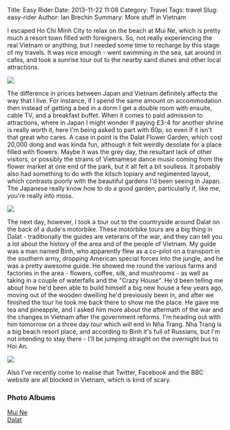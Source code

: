 Title: Easy Rider
Date: 2013-11-22 11:08
Category: Travel
Tags: travel
Slug: easy-rider
Author: Ian Brechin
Summary: More stuff in Vietnam


I escaped Ho Chi Minh City to relax on the beach at Mui Ne, which is pretty much a resort town filled with foreigners. So, not really experiencing the real Vietnam or anything, but I needed some time to recharge by this stage of my travels. It was nice enough - went swimming in the sea, sat around in cafes, and took a sunrise tour out to the nearby sand dunes and other local attractions.  

![](https://lh3.googleusercontent.com/-VZqD9IX8z10/Uo3016WiJUI/AAAAAAAAD6s/aqGS7znE9xU/s768/DSC01005.JPG)

The difference in prices between Japan and Vietnam definitely affects the way that I live. For instance, if I spend the same amount on accommodation then instead of getting a bed in a dorm I get a double room with ensuite, cable TV, and a breakfast buffet. When it comes to paid admission to attractions, where in Japan I might wonder if paying £3-4 for another shrine is really worth it, here I'm being asked to part with 60p, so even if it isn't that great who cares. A case in point is the Dalat Flower Garden, which cost 20,000 dong and was kinda fun, although it felt weirdly desolate for a place filled with flowers. Maybe it was the grey day, the resultant lack of other visitors, or possibly the strains of Vietnamese dance music coming from the flower market at one end of the park, but it all felt a bit soulless. It probably also had something to do with the kitsch topiary and regimented layout, which contrasts poorly with the beautiful gardens I'd been seeing in Japan. The Japanese really know how to do a good garden, particularly if, like me, you're really into moss.  

![](https://lh3.googleusercontent.com/-py6RQRV6Dk8/Uo8yKYg2qQI/AAAAAAAAD-0/6fGfTwbs8f0/s768/DSC01078.JPG)

The next day, however, I took a tour out to the countryside around Dalat on the back of a dude's motorbike. These motorbike tours are a big thing in Dalat - traditionally the guides are veterans of the war, and they can tell you a lot about the history of the area and of the people of Vietnam. My guide was a man named Binh, who apparently flew as a co-pilot on a transport in the southern army, dropping American special forces into the jungle, and he was a pretty awesome guide. He showed me round the various farms and factories in the area - flowers, coffee, silk, and mushrooms - as well as taking in a couple of waterfalls and the "Crazy House". He'd been telling me about how he'd been able to build himself a big new house a few years ago, moving out of the wooden dwelling he'd previously been in, and after we finished the tour he took me back there to show me the place. He gave me tea and pineapple, and I asked him more about the aftermath of the war and the changes in Vietnam after the government reforms. I'm heading out with him tomorrow on a three day tour which will end in Nha Trang. Nha Trang is a big beach resort place, and according to Binh it's full of Russians, but I'm not intending to stay there - I'll be jumping straight on the overnight bus to Hoi An.  

![](https://lh6.googleusercontent.com/-YJI6AnoJFrY/Uo81pkEsJHI/AAAAAAAAEAM/d8xQZ5JwvTc/s768/DSC01111.JPG)

Also I've recently come to realise that Twitter, Facebook and the BBC website are all blocked in Vietnam, which is kind of scary.  

### Photo Albums

[Mui Ne](https://picasaweb.google.com/110277251572045373854/MuiNe?authuser=0&authkey=Gv1sRgCOKRtaS_vrzVbA&feat=directlink)  
[Dalat](https://picasaweb.google.com/110277251572045373854/Dalat?authuser=0&authkey=Gv1sRgCOLU7_Dvnv239AE&feat=directlink)  